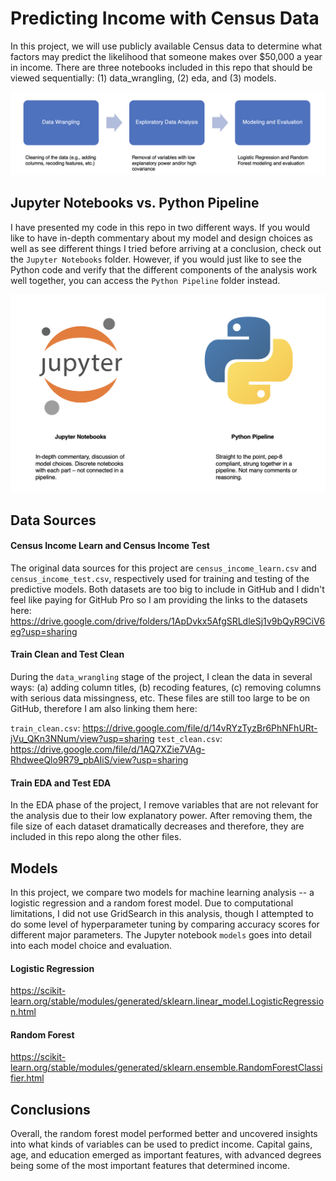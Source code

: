 # Predicting Income with Census Data
In this project, we will use publicly available Census data to determine what factors may predict the likelihood that someone makes over $50,000 a year in income. There are three notebooks included in this repo that should be viewed sequentially: (1) data_wrangling, (2) eda, and (3) models. 

![Pipeline](pipeline.png)

## Jupyter Notebooks vs. Python Pipeline
I have presented my code in this repo in two different ways. If you would like to have in-depth commentary about my model and design choices as well as see different things I tried before arriving at a conclusion, check out the `Jupyter Notebooks` folder. However, if you would just like to see the Python code and verify that the different components of the analysis work well together, you can access the `Python Pipeline` folder instead.

![Choice](jup_python_choice.png)

## Data Sources

#### Census Income Learn and Census Income Test
The original data sources for this project are `census_income_learn.csv` and `census_income_test.csv`, respectively used for training and testing of the predictive models. Both datasets are too big to include in GitHub and I didn't feel like paying for GitHub Pro so I am providing the links to the datasets here: https://drive.google.com/drive/folders/1ApDvkx5AfgSRLdleSj1v9bQyR9CiV6eg?usp=sharing

#### Train Clean and Test Clean
During the `data_wrangling` stage of the project, I clean the data in several ways: (a) adding column titles, (b) recoding features, (c) removing columns with serious data missingness, etc. These files are still too large to be on GitHub, therefore I am also linking them here:

`train_clean.csv`: https://drive.google.com/file/d/14vRYzTyzBr6PhNFhURt-jVu_QKn3NNum/view?usp=sharing
`test_clean.csv`: https://drive.google.com/file/d/1AQ7XZie7VAg-RhdweeQlo9R79_pbAIiS/view?usp=sharing

#### Train EDA and Test EDA
In the EDA phase of the project, I remove variables that are not relevant for the analysis due to their low explanatory power. After removing them, the file size of each dataset dramatically decreases and therefore, they are included in this repo along the other files.

## Models
In this project, we compare two models for machine learning analysis -- a logistic regression and a random forest model. Due to computational limitations, I did not use GridSearch in this analysis, though I attempted to do some level of hyperparameter tuning by comparing accuracy scores for different major parameters. The Jupyter notebook `models` goes into detail into each model choice and evaluation.

#### Logistic Regression

https://scikit-learn.org/stable/modules/generated/sklearn.linear_model.LogisticRegression.html

#### Random Forest

https://scikit-learn.org/stable/modules/generated/sklearn.ensemble.RandomForestClassifier.html

## Conclusions
Overall, the random forest model performed better and uncovered insights into what kinds of variables can be used to predict income. Capital gains, age, and education emerged as important features, with advanced degrees being some of the most important features that determined income.
